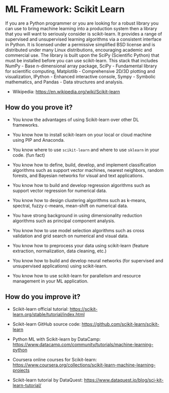 # ML Framework: Scikit Learn

If you are a Python programmer or you are looking for a robust library you can use to bring machine learning into a production system then a library that you will want to seriously consider is scikit-learn. It provides a range of supervised and unsupervised learning algorithms via a consistent interface in Python. It is licensed under a permissive simplified BSD license and is distributed under many Linux distributions, encouraging academic and commercial use. The library is built upon the SciPy (Scientific Python) that must be installed before you can use scikit-learn. This stack that includes NumPy - Base n-dimensional array package, SciPy - Fundamental library for scientific computing, Matplotlib - Comprehensive 2D/3D plotting and visualization, IPython - Enhanced interactive console, Sympy - Symbolic mathematics, and Pandas - Data structures and analysis.

- Wikipedia: https://en.wikipedia.org/wiki/Scikit-learn

## How do you prove it?

- You know the advantages of using Scikit-learn over other DL frameworks.

- You know how to install scikit-learn on your local or cloud machine using PIP and Anaconda.

- You know where to use `scikit-learn` and where to use `sklearn` in your code. (fun fact)

- You know how to define, build, develop, and implement classification algorithms such as support vector machines, nearest neighbors, random forests, and Bayesian networks for visual and text applications.

- You know how to build and develop regression algorithms such as support vector regression for numerical data.

- You know how to design clustering algorithms such as k-means, spectral, fuzzy c-means, mean-shift on numerical data.

- You have strong background in using dimensionality reduction algorithms such as principal component analysis.

- You know how to use model selection algorithms such as cross validation and grid search on numerical and visual data.

- You know how to preprocess your data using scikit-learn (feature extraction, normalization, data cleaning, etc.)

- You know how to build and develop neural networks (for supervised and unsupervised applications) using scikit-learn.

- You know how to use scikit-learn for parallelism and resource management in your ML application.

## How do you improve it?

- Scikit-learn official tutorial: https://scikit-learn.org/stable/tutorial/index.html

- Scikit-learn GitHub source code: https://github.com/scikit-learn/scikit-learn

- Python ML with Scikit-learn by DataCamp: https://www.datacamp.com/community/tutorials/machine-learning-python

- Coursera online courses for Scikit-learn: https://www.coursera.org/collections/scikit-learn-machine-learning-projects

- Scikit-learn tutorial by DataQuest: https://www.dataquest.io/blog/sci-kit-learn-tutorial/
